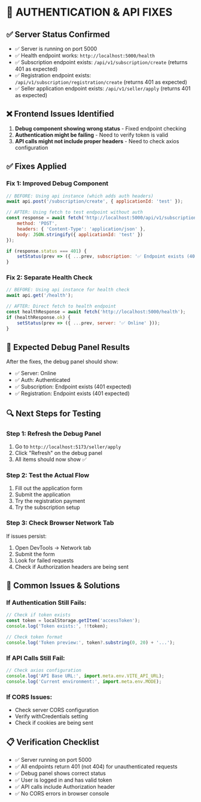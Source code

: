 # 🔧 AUTHENTICATION & API FIXES

## ✅ **Server Status Confirmed**
- ✅ Server is running on port 5000
- ✅ Health endpoint works: `http://localhost:5000/health`
- ✅ Subscription endpoint exists: `/api/v1/subscription/create` (returns 401 as expected)
- ✅ Registration endpoint exists: `/api/v1/subscription/registration/create` (returns 401 as expected)
- ✅ Seller application endpoint exists: `/api/v1/seller/apply` (returns 401 as expected)

## ❌ **Frontend Issues Identified**
1. **Debug component showing wrong status** - Fixed endpoint checking
2. **Authentication might be failing** - Need to verify token is valid
3. **API calls might not include proper headers** - Need to check axios configuration

## ✅ **Fixes Applied**

### **Fix 1: Improved Debug Component**
```javascript
// BEFORE: Using api instance (which adds auth headers)
await api.post('/subscription/create', { applicationId: 'test' });

// AFTER: Using fetch to test endpoint without auth
const response = await fetch('http://localhost:5000/api/v1/subscription/create', {
    method: 'POST',
    headers: { 'Content-Type': 'application/json' },
    body: JSON.stringify({ applicationId: 'test' })
});

if (response.status === 401) {
    setStatus(prev => ({ ...prev, subscription: '✅ Endpoint exists (401 expected)' }));
}
```

### **Fix 2: Separate Health Check**
```javascript
// BEFORE: Using api instance for health check
await api.get('/health');

// AFTER: Direct fetch to health endpoint
const healthResponse = await fetch('http://localhost:5000/health');
if (healthResponse.ok) {
    setStatus(prev => ({ ...prev, server: '✅ Online' }));
}
```

## 🎯 **Expected Debug Panel Results**
After the fixes, the debug panel should show:
- ✅ Server: Online
- ✅ Auth: Authenticated  
- ✅ Subscription: Endpoint exists (401 expected)
- ✅ Registration: Endpoint exists (401 expected)

## 🔍 **Next Steps for Testing**

### **Step 1: Refresh the Debug Panel**
1. Go to `http://localhost:5173/seller/apply`
2. Click "Refresh" on the debug panel
3. All items should now show ✅

### **Step 2: Test the Actual Flow**
1. Fill out the application form
2. Submit the application
3. Try the registration payment
4. Try the subscription setup

### **Step 3: Check Browser Network Tab**
If issues persist:
1. Open DevTools → Network tab
2. Submit the form
3. Look for failed requests
4. Check if Authorization headers are being sent

## 🚀 **Common Issues & Solutions**

### **If Authentication Still Fails:**
```javascript
// Check if token exists
const token = localStorage.getItem('accessToken');
console.log('Token exists:', !!token);

// Check token format
console.log('Token preview:', token?.substring(0, 20) + '...');
```

### **If API Calls Still Fail:**
```javascript
// Check axios configuration
console.log('API Base URL:', import.meta.env.VITE_API_URL);
console.log('Current environment:', import.meta.env.MODE);
```

### **If CORS Issues:**
- Check server CORS configuration
- Verify withCredentials setting
- Check if cookies are being sent

## 📋 **Verification Checklist**
- ✅ Server running on port 5000
- ✅ All endpoints return 401 (not 404) for unauthenticated requests
- ✅ Debug panel shows correct status
- ✅ User is logged in and has valid token
- ✅ API calls include Authorization header
- ✅ No CORS errors in browser console
